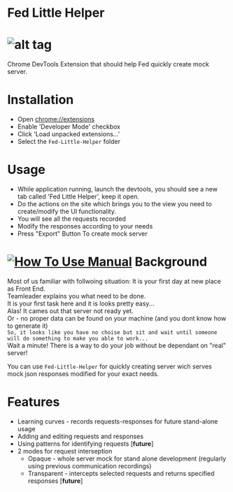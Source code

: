 Fed Little Helper
===
![alt tag](https://github.com/shootermv/Fed-Little-Helper/blob/master/SantaLittleHelper.png)
===
Chrome DevTools Extension that should help Fed quickly create mock server.

Installation
===

 * Open [chrome://extensions](chrome://extensions)
 * Enable 'Developer Mode' checkbox
 * Click 'Load unpacked extensions...'
 * Select the `Fed-Little-Helper` folder

Usage
===

 * While application running, launch the devtools, you should see a new tab called 'Fed Little Helper', keep it open.
 * Do the actions on the site which brings you to the view you need to create/modify the UI functionality.
 * You will see all the requests recorded
 * Modify the responses according to your needs
 * Press "Export" Button To create mock server

[![How To Use Manual](https://img.youtube.com/vi/-LglCf4KkeM/0.jpg)](https://www.youtube.com/watch?v=-LglCf4KkeM)
Background
===

Most of us familiar with follwoing situation: It is your first day at new place as Front End.  
Teamleader explains you what need to be done.  
It is your first task here and it is looks pretty easy...  
Alas! It cames out that server not ready yet.  
Or - no proper data can be found on your machine (and you dont know how to generate it)  
`So, it looks like you have no choise but sit and wait until someone will do something to make you able to work...`  
Wait a minute! There is a way to do your job without be dependant on "real" server!

You can use `Fed-Little-Helper` for quickly creating server wich serves mock json responses modified for your exact needs.

Features
===

 * Learning curves - records requests-responses for future stand-alone usage
 * Adding and editing requests and responses
 * Using patterns for identifying requests [**future**]
 * 2 modes for request interseption
   * Opaque - whole server mock for stand alone development (regularly using previous communication recordings)
   * Transparent - intercepts selected requests and returns specified responses [**future**]


 